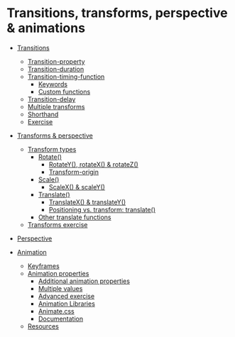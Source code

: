 # Transitions, transforms, perspective & animations

* [Transitions](./transitions)
    * [Transition-property](./transitions#Transition-property)
    * [Transition-duration](./transitions#Transition-duration)
    * [Transition-timing-function](./transitions#Transition-timing-function)
        * [Keywords](./transitions#Keywords)
        * [Custom functions](./transitions#Custom-functions)
    * [Transition-delay](./transitions#Transition-delay)
    * [Multiple transforms](./transitions#Multiple-transforms)
    * [Shorthand](./transitions#Shorthand)
    * [Exercise](./transitions#Exercise)

* [Transforms & perspective](./transforms-perspective)
    * [Transform types](./transforms-perspective#Transform-types)
        * [Rotate()](./transforms-perspective#Rotate())
            * [RotateY(), rotateX() & rotateZ()](./transforms-perspective#RotateY(),-rotateX()-&-rotateZ())
            * [Transform-origin](./transforms-perspective#Transform-origin)
        * [Scale()](./transforms-perspective#Scale())
            * [ScaleX() & scaleY()](./transforms-perspective#ScaleX()-&-scaleY())
        * [Translate()](./transforms-perspective#Translate)
            * [TranslateX() & translateY()](./transforms-perspective#TranslateX()-&-translateY()])
            * [Positioning vs. transform: translate()](./transforms-perspective#Positioning-vs.-transform:-translate)
        * [Other translate functions](./transforms-perspective#Other-translate-functions)
    * [Transforms exercise](./transforms-perspective#Exercise)
* [Perspective](./transforms-perspective#Perspective)

* [Animation](./animation)
    * [Keyframes](./animation#Keyframes)
    * [Animation properties](./animation#Animation-properties)
        * [Additional animation properties](./animation#Additional-animation-properties)
        * [Multiple values](./animation#Multiple-values)
        * [Advanced exercise](./animation#Advanced-exercise)
        * [Animation Libraries](./animation#Animation-Libraries)
        * [Animate.css](./animation#Animation.css)
        * [Documentation](./animation#Documentation)
    * [Resources](./animation#Resources)


